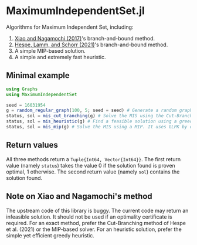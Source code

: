 # MaximumIndependentSet.jl
Algorithms for Maximum Independent Set, including:
1. [Xiao and Nagamochi (2017)](https://doi.org/10.1016/j.ic.2017.06.001)'s branch-and-bound method.
2. [Hespe, Lamm, and Schorr (2021)](https://arxiv.org/abs/2102.01540)'s branch-and-bound method.
3. A simple MIP-based solution.
4. A simple and extremely fast heuristic.

## Minimal example
```julia
using Graphs
using MaximumIndependentSet

seed = 16031954
g = random_regular_graph(100, 5; seed = seed) # Generate a random graph of 100 nodes and degree 5 for each node
status, sol = mis_cut_branching(g) # Solve the MIS using the Cut-Branching method of Hespe et al. (2021). It returns an optimal solution
status, sol = mis_heuristic(g) # Find a feasible solution using a greedy heuristic
status, sol = mis_mip(g) # Solve the MIS using a MIP. It uses GLPK by default, but other solvers can be passed through the keyword argument `optimizer`. A time limit can be passed through the keyword argument `time_limit`
```

## Return values
All three methods return a `Tuple{Int64, Vector{Int64}}`. The first return value (namely `status`) takes the value 0 if the solution found is proven optimal, 1 otherwise. The second return value (namely `sol`) contains the solution found. 

## Note on Xiao and Nagamochi's method
The upstream code of this library is buggy. The current code may return an infeasible solution. It should not be used if an optimality certificate is required. For an exact method, prefer the Cut-Branching method of Hespe et al. (2021) or the MIP-based solver. For an heuristic solution, prefer the simple yet efficient greedy heuristic.